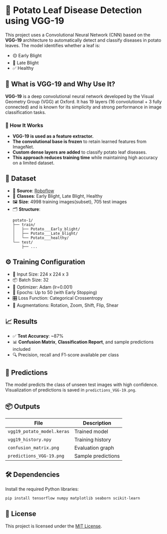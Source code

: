 # 🥔 Potato Leaf Disease Detection using VGG-19

This project uses a Convolutional Neural Network (CNN) based on the **VGG-19** architecture to automatically detect and classify diseases in potato leaves. The model identifies whether a leaf is:
- 🟡 Early Blight
- 🔴 Late Blight
- ✅ Healthy



## 🧠 What is VGG-19 and Why Use It?

**VGG-19** is a deep convolutional neural network developed by the Visual Geometry Group (VGG) at Oxford. It has 19 layers (16 convolutional + 3 fully connected) and is known for its simplicity and strong performance in image classification tasks.

### 🔧 How It Works

- **VGG-19 is used as a feature extractor.**  
- **The convolutional base is frozen** to retain learned features from ImageNet.  
- **Custom dense layers are added** to classify potato leaf diseases.  
- **This approach reduces training time** while maintaining high accuracy on a limited dataset.




## 📂 Dataset

- 🔗 **Source**: [Roboflow](https://universe.roboflow.com/ai-xwoe2/potato-eq4aq)
- 🧪 **Classes**: Early Blight, Late Blight, Healthy
- 🖼️ **Size**: 4998 training images(subset), 705 test images
- 🗂️ **Structure**:
  ```
  potato-1/
  ├── train/
  │   ├── Potato___Early_blight/
  │   ├── Potato___Late_blight/
  │   └── Potato___healthy/
  └── test/
      ├── ...
  ```



## ⚙️ Training Configuration

- 📐 Input Size: 224 x 224 x 3
- 📦 Batch Size: 32
- 🧠 Optimizer: Adam (lr=0.001)
- 🔁 Epochs: Up to 50 (with Early Stopping)
- 🎛️ Loss Function: Categorical Crossentropy
- 🎨 Augmentations: Rotation, Zoom, Shift, Flip, Shear



## 📈 Results

- ✅ **Test Accuracy**: ~87%
- 📊 **Confusion Matrix**, **Classification Report**, and sample predictions included
- 🔍 Precision, recall and F1-score available per class



## 🔮 Predictions

The model predicts the class of unseen test images with high confidence. Visualization of predictions is saved in `predictions_VGG-19.png`.


## 📦 Outputs

| File | Description |
|------|-------------|
| `vgg19_potato_model.keras` | Trained model |
| `vgg19_history.npy`        | Training history |
| `confusion_matrix.png`     | Evaluation graph |
| `predictions_VGG-19.png`   | Sample predictions |



## 🛠 Dependencies

Install the required Python libraries:
```bash
pip install tensorflow numpy matplotlib seaborn scikit-learn
```



## 📜 License

This project is licensed under the [MIT License](LICENSE).
